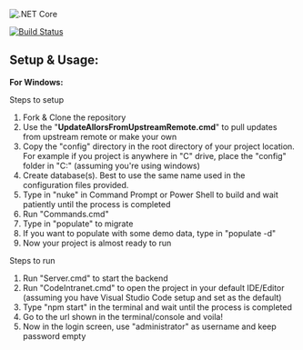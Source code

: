 ![.NET Core](https://github.com/jubayerarefin/allors2/workflows/.NET%20Core/badge.svg?branch=master)

[![Build Status](https://dev.azure.com/allors/Allors2/_apis/build/status/Allors.allors2?branchName=master)](https://dev.azure.com/allors/Allors2/_build/latest?definitionId=4&branchName=master)



## **Setup & Usage:**

**For Windows:**

Steps to setup

1. Fork & Clone the repository
2. Use the "**UpdateAllorsFromUpstreamRemote.cmd**" to pull updates from upstream remote or make your own
3. Copy the "config" directory in the root directory of your project location. For example if you project is anywhere in "C" drive, place the "config" folder in "C:\" (assuming you're using windows)
4. Create database(s). Best to use the same name used in the configuration files provided.
5. Type in "nuke" in Command Prompt or Power Shell to build and wait patiently until the process is completed
6. Run "Commands.cmd"
7. Type in "populate" to migrate
8. If you want to populate with some demo data, type in "populate -d"
9. Now your project is almost ready to run

Steps to run

1. Run "Server.cmd" to start the backend
2. Run "CodeIntranet.cmd" to open the project in your default IDE/Editor (assuming you have Visual Studio Code setup and set as the default)
3. Type "npm start" in the terminal and wait until the process is completed
4. Go to the url shown in the terminal/console and voila!
5. Now in the login screen, use "administrator" as username and keep password empty
